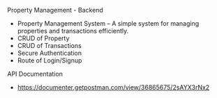 Property Management - Backend
- Property Management System – A simple system for managing properties and transactions efficiently.
- CRUD of Property
- CRUD of Transactions
- Secure Authentication
- Route of Login/Signup

API Documentation
- https://documenter.getpostman.com/view/36865675/2sAYX3rNx2
